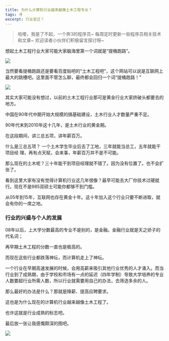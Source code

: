 ```yaml
---
title: 为什么计算机行业越来越像土木工程专业？
tags: 寻
excerpt: 行业变迁？
---
```



> 哈喽，我是了不起，一个奔3的程序员~
> 每周定时更新一些程序员相关技术和文章~
>欢迎读者小伙伴们积极留言探讨呀~

想起土木工程行业大家可能大家脑海里第一个词就是“提桶跑路”。

![](https://files.mdnice.com/user/26505/ab7a2ae5-0144-43d5-8c3c-b740dc39ffa6.png)

当然要看提桶跑路还是要看百度贴吧的“土木工程吧”，这个网站可以说是互联网上最大的跳槽吧。这里面不管怎么聊，最终都会回归一个词“提桶跑路！”

![](https://files.mdnice.com/user/26505/2283b061-7aca-423f-83a2-7430f42815bb.png)

其实大家可能没有想过，以前的土木工程行业那可是黄金行业大家挤破头都要去的地方。

中国在90年代中期开始大规模的搞基础建设，土木行业人才数量严重不足。

90年代末到2010年这十几年，是土木行业的黄金期。

在这段期间，讲三总五项，讲年薪百万。

什么是三总五项？
一个土木学生毕业后去了工地，三年就能当总工，五年就能干项目经
理，再有点天赋，会来事，年薪百万并不是不可能。

那么现在的土木呢？三十年能干到项目经理就不错了。因为没有位置了。也不会扩张了。

看到这里大家有没有觉得计算机行业这几年很像？最早可能去大厂你技术过硬就行。现在不是985双硕士可能你都够不到门槛。

从05年到15年，互联网也存在黄金十年。这十年加入这个行业只要不断进取，就会有你的一席之地。

### 行业的兴盛与个人的发展

08年以后，上大学分数最高的专业不是别的，是金融。金融行业就是天之骄子的代名词；

再早期土木工程的分数一直也是极高的。

而现在这些行业都跌落神坛，而计算机走上了神坛。

一个行业在早期高速发展的时候，会用高薪来吸引其他行业优秀的人才涌入。而当行业到了成熟期，由于学校和市场有一点的延迟（四年学制）导致大学培养的专业人数要超行业所需人数，所以行业就需要用自己的办法，去筛选多余的人。

那么最好的办法是什么？那就是降薪、提高应聘要求。

这也是为什么现在的计算机行业越来越像土木工程了。

也许这就是行业成熟的标志吧。

最后放一张让我感慨颇深的图吧。

![](https://files.mdnice.com/user/26505/7e40251b-b524-4aef-bd5c-8dd9ddea347c.png)

